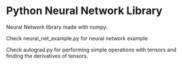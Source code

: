 # Python Neural Network Library #
Neural Network library made with numpy.

Check neural_net_example.py for neural network example

Check autograd.py for performing simple operations with tensors and finding the derivatives of tensors.
